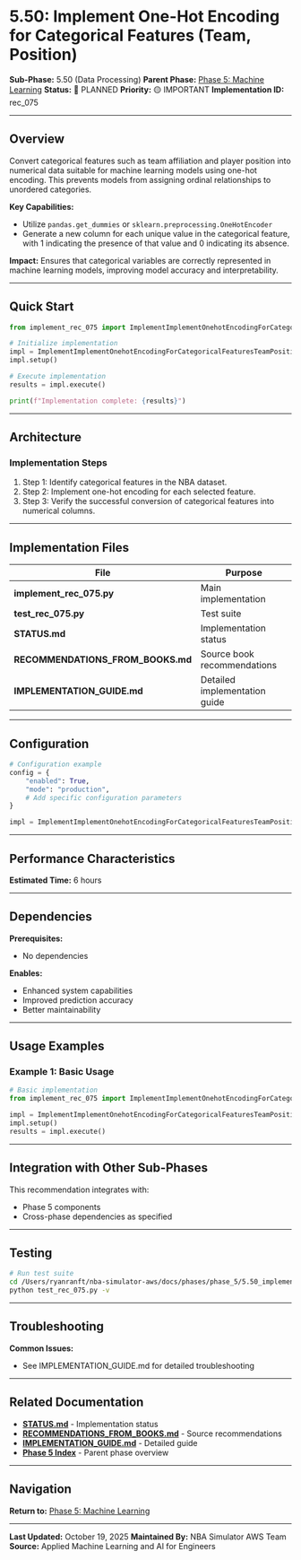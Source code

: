 # 5.50: Implement One-Hot Encoding for Categorical Features (Team, Position)

**Sub-Phase:** 5.50 (Data Processing)
**Parent Phase:** [Phase 5: Machine Learning](../PHASE_5_INDEX.md)
**Status:** 🔵 PLANNED
**Priority:** 🟡 IMPORTANT
**Implementation ID:** rec_075

---

## Overview

Convert categorical features such as team affiliation and player position into numerical data suitable for machine learning models using one-hot encoding. This prevents models from assigning ordinal relationships to unordered categories.

**Key Capabilities:**
- Utilize `pandas.get_dummies` or `sklearn.preprocessing.OneHotEncoder`
- Generate a new column for each unique value in the categorical feature, with 1 indicating the presence of that value and 0 indicating its absence.

**Impact:**
Ensures that categorical variables are correctly represented in machine learning models, improving model accuracy and interpretability.

---

## Quick Start

```python
from implement_rec_075 import ImplementImplementOnehotEncodingForCategoricalFeaturesTeamPosition

# Initialize implementation
impl = ImplementImplementOnehotEncodingForCategoricalFeaturesTeamPosition()
impl.setup()

# Execute implementation
results = impl.execute()

print(f"Implementation complete: {results}")
```

---

## Architecture

### Implementation Steps

1. Step 1: Identify categorical features in the NBA dataset.
2. Step 2: Implement one-hot encoding for each selected feature.
3. Step 3: Verify the successful conversion of categorical features into numerical columns.

---

## Implementation Files

| File | Purpose |
|------|---------|
| **implement_rec_075.py** | Main implementation |
| **test_rec_075.py** | Test suite |
| **STATUS.md** | Implementation status |
| **RECOMMENDATIONS_FROM_BOOKS.md** | Source book recommendations |
| **IMPLEMENTATION_GUIDE.md** | Detailed implementation guide |

---

## Configuration

```python
# Configuration example
config = {
    "enabled": True,
    "mode": "production",
    # Add specific configuration parameters
}

impl = ImplementImplementOnehotEncodingForCategoricalFeaturesTeamPosition(config=config)
```

---

## Performance Characteristics

**Estimated Time:** 6 hours

---

## Dependencies

**Prerequisites:**
- No dependencies

**Enables:**
- Enhanced system capabilities
- Improved prediction accuracy
- Better maintainability

---

## Usage Examples

### Example 1: Basic Usage

```python
# Basic implementation
from implement_rec_075 import ImplementImplementOnehotEncodingForCategoricalFeaturesTeamPosition

impl = ImplementImplementOnehotEncodingForCategoricalFeaturesTeamPosition()
impl.setup()
results = impl.execute()
```

---

## Integration with Other Sub-Phases

This recommendation integrates with:
- Phase 5 components
- Cross-phase dependencies as specified

---

## Testing

```bash
# Run test suite
cd /Users/ryanranft/nba-simulator-aws/docs/phases/phase_5/5.50_implement_one-hot_encoding_for_categorical_features_team_pos
python test_rec_075.py -v
```

---

## Troubleshooting

**Common Issues:**
- See IMPLEMENTATION_GUIDE.md for detailed troubleshooting

---

## Related Documentation

- **[STATUS.md](STATUS.md)** - Implementation status
- **[RECOMMENDATIONS_FROM_BOOKS.md](RECOMMENDATIONS_FROM_BOOKS.md)** - Source recommendations
- **[IMPLEMENTATION_GUIDE.md](IMPLEMENTATION_GUIDE.md)** - Detailed guide
- **[Phase 5 Index](../PHASE_5_INDEX.md)** - Parent phase overview

---

## Navigation

**Return to:** [Phase 5: Machine Learning](../PHASE_5_INDEX.md)

---

**Last Updated:** October 19, 2025
**Maintained By:** NBA Simulator AWS Team
**Source:** Applied Machine Learning and AI for Engineers
